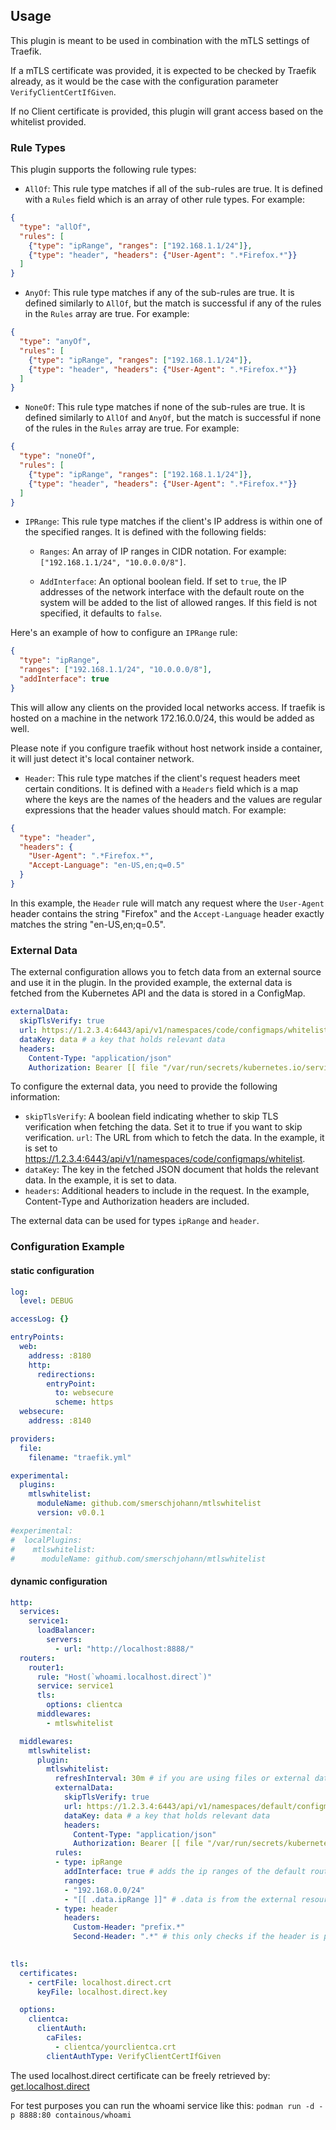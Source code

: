 
## Usage

This plugin is meant to be used in combination with the mTLS settings of Traefik.

If a mTLS certificate was provided, it is expected to be checked by Traefik already, as it would be the case with the configuration parameter `VerifyClientCertIfGiven`.

If no Client certificate is provided, this plugin will grant access based on the whitelist provided.

### Rule Types

This plugin supports the following rule types:

- `AllOf`: This rule type matches if all of the sub-rules are true. It is defined with a `Rules` field which is an array of other rule types. For example:

```json
{
  "type": "allOf",
  "rules": [
    {"type": "ipRange", "ranges": ["192.168.1.1/24"]},
    {"type": "header", "headers": {"User-Agent": ".*Firefox.*"}}
  ]
}
```

- `AnyOf`: This rule type matches if any of the sub-rules are true. It is defined similarly to `AllOf`, but the match is successful if any of the rules in the `Rules` array are true. For example:

```json
{
  "type": "anyOf",
  "rules": [
    {"type": "ipRange", "ranges": ["192.168.1.1/24"]},
    {"type": "header", "headers": {"User-Agent": ".*Firefox.*"}}
  ]
}
```

- `NoneOf`: This rule type matches if none of the sub-rules are true. It is defined similarly to `AllOf` and `AnyOf`, but the match is successful if none of the rules in the `Rules` array are true. For example:

```json
{
  "type": "noneOf",
  "rules": [
    {"type": "ipRange", "ranges": ["192.168.1.1/24"]},
    {"type": "header", "headers": {"User-Agent": ".*Firefox.*"}}
  ]
}
```

- `IPRange`: This rule type matches if the client's IP address is within one of the specified ranges. It is defined with the following fields:

  - `Ranges`: An array of IP ranges in CIDR notation. For example: `["192.168.1.1/24", "10.0.0.0/8"]`.

  - `AddInterface`: An optional boolean field. If set to `true`, the IP addresses of the network interface with the default route on the system will be added to the list of allowed ranges. If this field is not specified, it defaults to `false`.

Here's an example of how to configure an `IPRange` rule:

```json
{
  "type": "ipRange",
  "ranges": ["192.168.1.1/24", "10.0.0.0/8"],
  "addInterface": true
}
```

This will allow any clients on the provided local networks access. If traefik is hosted on a machine in the network 172.16.0.0/24, this would be added as well.

Please note if you configure traefik without host network inside a container, it will just detect it's local container network.

- `Header`: This rule type matches if the client's request headers meet certain conditions. It is defined with a `Headers` field which is a map where the keys are the names of the headers and the values are regular expressions that the header values should match. For example:

```json
{
  "type": "header",
  "headers": {
    "User-Agent": ".*Firefox.*",
    "Accept-Language": "en-US,en;q=0.5"
  }
}
```

In this example, the `Header` rule will match any request where the `User-Agent` header contains the string "Firefox" and the `Accept-Language` header exactly matches the string "en-US,en;q=0.5".


### External Data

The external configuration allows you to fetch data from an external source and use it in the plugin. In the provided example, the external data is fetched from the Kubernetes API and the data is stored in a ConfigMap.

```yaml
externalData:
  skipTlsVerify: true
  url: https://1.2.3.4:6443/api/v1/namespaces/code/configmaps/whitelist # should return a json document
  dataKey: data # a key that holds relevant data
  headers:
    Content-Type: "application/json"
    Authorization: Bearer [[ file "/var/run/secrets/kubernetes.io/serviceaccount/token" ]] # if used like this, the SA of traefik needs to have read permission for this specific URL/configmap
```

To configure the external data, you need to provide the following information:

- `skipTlsVerify`: A boolean field indicating whether to skip TLS verification when fetching the data. Set it to true if you want to skip verification.
`url`: The URL from which to fetch the data. In the example, it is set to https://1.2.3.4:6443/api/v1/namespaces/code/configmaps/whitelist.
- `dataKey`: The key in the fetched JSON document that holds the relevant data. In the example, it is set to data.
- `headers`: Additional headers to include in the request. In the example, Content-Type and Authorization headers are included.

The external data can be used for types `ipRange` and `header`.

  

### Configuration Example

#### static configuration

```yaml
log:
  level: DEBUG

accessLog: {}

entryPoints:
  web:
    address: :8180
    http:
      redirections:
        entryPoint:
          to: websecure
          scheme: https
  websecure:
    address: :8140

providers:
  file:
    filename: "traefik.yml"

experimental:
  plugins:
    mtlswhitelist:
      moduleName: github.com/smerschjohann/mtlswhitelist
      version: v0.0.1

#experimental:
#  localPlugins:
#    mtlswhitelist:
#      moduleName: github.com/smerschjohann/mtlswhitelist
```

#### dynamic configuration

```yaml
http:
  services:
    service1:
      loadBalancer:
        servers:
          - url: "http://localhost:8888/"
  routers:
    router1:
      rule: "Host(`whoami.localhost.direct`)"
      service: service1
      tls:
        options: clientca
      middlewares:
        - mtlswhitelist

  middlewares:
    mtlswhitelist:
      plugin:
        mtlswhitelist:
          refreshInterval: 30m # if you are using files or external data you can update it periodically, skip if not required
          externalData:
            skipTlsVerify: true
            url: https://1.2.3.4:6443/api/v1/namespaces/default/configmaps/whitelist # should return a json document
            dataKey: data # a key that holds relevant data
            headers:
              Content-Type: "application/json"
              Authorization: Bearer [[ file "/var/run/secrets/kubernetes.io/serviceaccount/token" ]] # if used like this, the SA of traefik needs to have read permission for this specific URL/configmap
          rules:
          - type: ipRange
            addInterface: true # adds the ip ranges of the default route to the whitelist
            ranges:
            - "192.168.0.0/24"
            - "[[ .data.ipRange ]]" # .data is from the external resource (e.g. Kubernetes ConfigMap)
          - type: header
            headers:
              Custom-Header: "prefix.*"
              Second-Header: ".*" # this only checks if the header is present, it will reject if the header is not sent
          

tls:
  certificates:
    - certFile: localhost.direct.crt
      keyFile: localhost.direct.key

  options:
    clientca:
      clientAuth:
        caFiles:
          - clientca/yourclientca.crt
        clientAuthType: VerifyClientCertIfGiven
```

The used localhost.direct certificate can be freely retrieved by: [get.localhost.direct](https://get.localhost.direct)


For test purposes you can run the whoami service like this: `podman run -d -p 8888:80 containous/whoami`